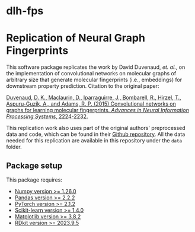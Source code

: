 # dlh-fps

Replication of Neural Graph Fingerprints
=============

This software package replicates the work by David Duvenaud, *et. al.*, on the implementation of convolutional networks on molecular graphs of arbitrary size that generate molecular fingerprints (i.e., embeddings) for downstream property prediction. Citation to the original paper:

[Duvenaud, D. K., Maclaurin, D., Iparraguirre, J., Bombarell, R., Hirzel, T., Aspuru-Guzik, A., and Adams, R. P. (2015) Convolutional networks on graphs for learning molecular fingerprints. *Advances in Neural Information Processing Systems*, 2224-2232.](http://arxiv.org/pdf/1509.09292.pdf)

This replication work also uses part of the original authors' preprocessed data and code, which can be found in their [Github repository](https://github.com/HIPS/neural-fingerprint). All the data needed for this replication are available in this repository under the `data` folder.


## Package setup

This package requires:
* [Numpy version >= 1.26.0](https://numpy.org/)
* [Pandas version >= 2.2.2](https://pandas.pydata.org/)
* [PyTorch version >= 2.1.2](https://pytorch.org/)
* [Scikit-learn version >= 1.4.0](https://scikit-learn.org/stable/) 
* [Matplotlib version >= 3.8.2](https://matplotlib.org/)
* [RDkit version >= 2023.9.5]([http://www.rdkit.org/docs/Install.html](https://www.rdkit.org/))

